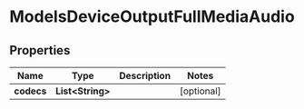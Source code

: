 

# ModelsDeviceOutputFullMediaAudio


## Properties

| Name | Type | Description | Notes |
|------------ | ------------- | ------------- | -------------|
|**codecs** | **List&lt;String&gt;** |  |  [optional] |



